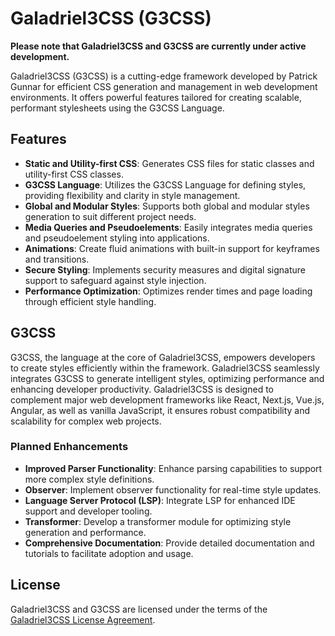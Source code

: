# Galadriel3CSS (G3CSS)

**Please note that Galadriel3CSS and G3CSS are currently under active development.**

Galadriel3CSS (G3CSS) is a cutting-edge framework developed by Patrick Gunnar for efficient CSS generation and management in web development environments. It offers powerful features tailored for creating scalable, performant stylesheets using the G3CSS Language.

## Features

- **Static and Utility-first CSS**: Generates CSS files for static classes and utility-first CSS classes.
- **G3CSS Language**: Utilizes the G3CSS Language for defining styles, providing flexibility and clarity in style management.
- **Global and Modular Styles**: Supports both global and modular styles generation to suit different project needs.
- **Media Queries and Pseudoelements**: Easily integrates media queries and pseudoelement styling into applications.
- **Animations**: Create fluid animations with built-in support for keyframes and transitions.
- **Secure Styling**: Implements security measures and digital signature support to safeguard against style injection.
- **Performance Optimization**: Optimizes render times and page loading through efficient style handling.

## G3CSS

G3CSS, the language at the core of Galadriel3CSS, empowers developers to create styles efficiently within the framework. Galadriel3CSS seamlessly integrates G3CSS to generate intelligent styles, optimizing performance and enhancing developer productivity. Galadriel3CSS is designed to complement major web development frameworks like React, Next.js, Vue.js, Angular, as well as vanilla JavaScript, it ensures robust compatibility and scalability for complex web projects.

### Planned Enhancements

- **Improved Parser Functionality**: Enhance parsing capabilities to support more complex style definitions.
- **Observer**: Implement observer functionality for real-time style updates.
- **Language Server Protocol (LSP)**: Integrate LSP for enhanced IDE support and developer tooling.
- **Transformer**: Develop a transformer module for optimizing style generation and performance.
- **Comprehensive Documentation**: Provide detailed documentation and tutorials to facilitate adoption and usage.

## License

Galadriel3CSS and G3CSS are licensed under the terms of the [Galadriel3CSS License Agreement](LICENSE.md).
